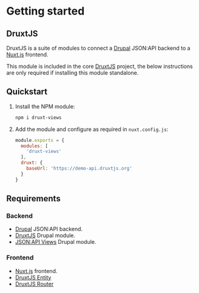 # Getting started

## DruxtJS

DruxtJS is a suite of modules to connect a [Drupal](https://drupal.org) JSON:API backend to a [Nuxt.js](https://nuxtjs.org) frontend.

This module is included in the core [DruxtJS](https://druxtjs.org) project, the below instructions are only required if installing this module standalone.

## Quickstart

1. Install the NPM module:
    ```sh
    npm i druxt-views
    ```

2. Add the module and configure as required in `nuxt.config.js`:
    ```js
    module.exports = {
      modules: [
        'druxt-views'
      ],
      druxt: {
        baseUrl: 'https://demo-api.druxtjs.org'
      }
    }
    ```

## Requirements

### Backend
- [Drupal](https://drupal.org) JSON:API backend.
- [DruxtJS](https://www.drupal.org/project/druxt) Drupal module.
- [JSON:API Views](https://www.drupal.org/project/jsonapi_views) Drupal module.

### Frontend
- [Nuxt.js](https://nuxtjs.org) frontend.
- [DruxtJS Entity](https://entity.druxtjs.org)
- [DruxtJS Router](https://router.druxtjs.org)
